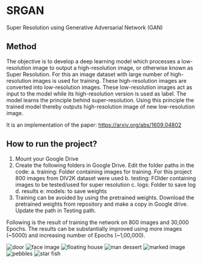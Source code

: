 # SRGAN
Super Resolution using Generative Adversarial Network (GAN)

## Method

The objective is to develop a deep learning model which processes a low-resolution image to output a high-resolution image, or otherwise known as Super Resolution. For this an image dataset with large number of high-resolution images is used for training. These high-resolution images are converted into low-resolution images. These low-resolution images act as input to the model while its high-resolution version is used as label. The model learns the principle behind super-resolution. Using this principle the trained model thereby outputs high-resolution image of new low-resolution image.

It is an implementation of the paper: https://arxiv.org/abs/1609.04802

## How to run the project?
1. Mount your Google Drive
2. Create the following folders in Google Drive. Edit the folder paths in the code:
    a. training: Folder containing images for training. For this project 800 images from DIV2K dataset were used
    b. testing: FOlder containing images to be tested/used for super resolution
    c. logs: Folder to save log
    d. results
    e: models: to save weights
3. Training can be avoided by using the pretrained weights. Download the pretrained weights from repository and make a copy in Google drive. Update the path in Testing path.

Following is the result of training the network on 800 images and 30,000 Epochs. The results can be substantially improved using more images (~5000) and increasing number of Epochs (~1,00,000).

![door](https://user-images.githubusercontent.com/60413242/89576630-723ac600-d827-11ea-8dc0-5c2d73dcae1d.png)
![face image](https://user-images.githubusercontent.com/60413242/89576635-736bf300-d827-11ea-854b-18c2e6d6ba47.png)
![floating house](https://user-images.githubusercontent.com/60413242/89576639-74048980-d827-11ea-8aa5-35985648b6e1.png)
![man dessert](https://user-images.githubusercontent.com/60413242/89576642-749d2000-d827-11ea-98bd-51c52ece951f.png)
![marked image](https://user-images.githubusercontent.com/60413242/89576645-7535b680-d827-11ea-9db6-0d330ec6f4b8.jpg)
![pebbles](https://user-images.githubusercontent.com/60413242/89576647-7535b680-d827-11ea-9812-e855c5566a06.png)
![star fish](https://user-images.githubusercontent.com/60413242/89576648-75ce4d00-d827-11ea-8d1f-bb0213c610e6.png)

